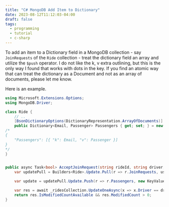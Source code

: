 ```yaml
---
title: "C# MongoDB Add Item to Dictionary"
date: 2023-08-12T11:12:03-04:00
draft: false
tags:
  - programming
  - tutorial
  - c-sharp
---
```


To add an item to a Dictionary field in a MongoDB collection - say `JoinRequests` of the `Ride` collection - treat the dictionary field an array and utilize the `$push` operator. I do not like the k, v extra outlining, but this is the only way I found that works with dots in the key. If you find an atomic way that can treat the dictionary as a Document and
not as an array of documents, please let me know.

Here is an example.

```cs
using Microsoft.Extensions.Options;
using MongoDB.Driver;

class Ride {
    // ..
    [BsonDictionaryOptions(DictionaryRepresentation.ArrayOfDocuments)]
    public Dictionary<Email, Passenger> Passengers { get; set; } = new();
/*
{
    "Passengers": [{ "k": Email, "v": Passenger }]
}
*/
}


public async Task<bool> AcceptJoinRequest(string rideId, string driver, string user) {
    var updatePull = Builders<Ride>.Update.Pull(r => r.JoinRequests, user);

    var update = updatePull.Update.Push(r => r.Passengers, new KeyValuePair<string, Passenger>(user, new Passenger()));

    var res = await _ridesCollection.UpdateOneAsync(x => x.Driver == driver && x.Id == rideId && x.JoinRequests.Contains(user), update);
    return res.IsModifiedCountAvailable && res.ModifiedCount > 0;
}
```
